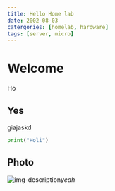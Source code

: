```yaml
---
title: Hello Home lab
date: 2002-08-03
catergories: [homelab, hardware]
tags: [server, micro]
---
```




# Welcome
Ho


## Yes
giajaskd

```python
print("Holi")
```

## Photo
![img-description](https://pbs.twimg.com/media/FZMYUBXXwAAoTvm?format=png&name=large)_yeah_